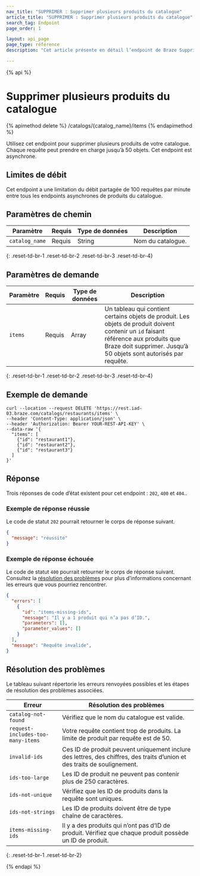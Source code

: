 ```yaml
---
nav_title: "SUPPRIMER : Supprimer plusieurs produits du catalogue"
article_title: "SUPPRIMER : Supprimer plusieurs produits du catalogue"
search_tag: Endpoint
page_order: 1

layout: api_page
page_type: référence
description: "Cet article présente en détail l’endpoint de Braze Supprimer plusieurs produits du catalogue."

---
```

{% api %}
# Supprimer plusieurs produits du catalogue
{% apimethod delete %}
/catalogs/{catalog_name}/items
{% endapimethod %}

Utilisez cet endpoint pour supprimer plusieurs produits de votre catalogue. Chaque requête peut prendre en charge jusqu’à 50 objets. Cet endpoint est asynchrone.

## Limites de débit

Cet endpoint a une limitation du débit partagée de 100 requêtes par minute entre tous les endpoints asynchrones de produits du catalogue.

## Paramètres de chemin

| Paramètre | Requis | Type de données | Description |
|---|---|---|---|
| `catalog_name` | Requis | String | Nom du catalogue. |
{: .reset-td-br-1 .reset-td-br-2 .reset-td-br-3 .reset-td-br-4}

## Paramètres de demande

| Paramètre | Requis | Type de données | Description |
|---|---|---|---|
| `items` | Requis | Array | Un tableau qui contient certains objets de produit. Les objets de produit doivent contenir un `id` faisant référence aux produits que Braze doit supprimer. Jusqu’à 50 objets sont autorisés par requête. |
{: .reset-td-br-1 .reset-td-br-2 .reset-td-br-3 .reset-td-br-4}

## Exemple de demande

```
curl --location --request DELETE 'https://rest.iad-03.braze.com/catalogs/restaurants/items' \
--header 'Content-Type: application/json' \
--header 'Authorization: Bearer YOUR-REST-API-KEY' \
--data-raw '{
  "items": [
    {"id": "restaurant1"},
    {"id": "restaurant2"},
    {"id": "restaurant3"}
  ]
}'
```

## Réponse

Trois réponses de code d’état existent pour cet endpoint : `202`, `400` et `404`..

### Exemple de réponse réussie

Le code de statut `202` pourrait retourner le corps de réponse suivant.

```json
{
  "message": "réussite"
}
```

### Exemple de réponse échouée

Le code de statut `400` pourrait retourner le corps de réponse suivant. Consultez la [résolution des problèmes](#troubleshooting) pour plus d’informations concernant les erreurs que vous pourriez rencontrer.

```json
{
  "errors": [
    {
      "id": "items-missing-ids",
      "message": "Il y a 1 produit qui n’a pas d’ID.",
      "parameters": [],
      "parameter_values": []
    }
  ],
  "message": "Requête invalide",
}
```

## Résolution des problèmes

Le tableau suivant répertorie les erreurs renvoyées possibles et les étapes de résolution des problèmes associées.

| Erreur | Résolution des problèmes |
| --- | --- |
| `catalog-not-found` | Vérifiez que le nom du catalogue est valide. |
| `request-includes-too-many-items` | Votre requête contient trop de produits. La limite de produit par requête est de 50. |
| `invalid-ids` | Ces ID de produit peuvent uniquement inclure des lettres, des chiffres, des traits d’union et des traits de soulignement. |
| `ids-too-large` | Les ID de produit ne peuvent pas contenir plus de 250 caractères. |
| `ids-not-unique` | Vérifiez que les ID de produits dans la requête sont uniques. |
| `ids-not-strings` | Les ID de produits doivent être de type chaîne de caractères. |
| `items-missing-ids` | Il y a des produits qui n’ont pas d’ID de produit. Vérifiez que chaque produit possède un ID de produit. |
{: .reset-td-br-1 .reset-td-br-2}

{% endapi %}